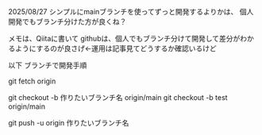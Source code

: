 2025/08/27
シンプルにmainブランチを使ってずっと開発するよりかは、
個人開発でもブランチ分けた方が良くね？

メモは、Qiitaに書いて
githubは、個人でもブランチ分けて開発して差分がわかるようにするのが良さげ←運用は記事見てどうするか確認いるけど


以下
ブランチで開発手順

<!-- リモートブランチから最新の状態を取得 -->
git fetch origin
<!-- リモートのブランチを元にローカルにブランチを作成 -->
git checkout -b 作りたいブランチ名 origin/main
git checkout -b test origin/main
<!-- プッシュ時にリモートに作りたいブランチ名を作成してプッシュ -->
git push -u origin 作りたいブランチ名